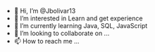 - 👋 Hi, I’m @Jbolivar13
- 👀 I’m interested in Learn and get experience
- 🌱 I’m currently learning Java, SQL, JavaScript
- 💞️ I’m looking to collaborate on ...
- 📫 How to reach me ...

<!---
Jbolivar13/Jbolivar13 is a ✨ special ✨ repository because its `README.md` (this file) appears on your GitHub profile.
You can click the Preview link to take a look at your changes.
--->
